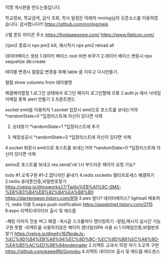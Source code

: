 익명 게시판을 만드는중입니다.

학교정보, 학교검색, 급식 조회, 학사 일정은 아래의 nnnlog님의 오픈소스를
이용하였습니다. 감사합니다!!!
https://github.com/nnnlog/neis

//웹 폰트 아이콘 주소
https://fontawesome.com/
https://www.flaticon.com/

//pm2 종료시 npx pm2 kill, 재시작시 npx pm2 reload all

데이터베이스 생성
1.데이터 베이스 root 비번 바꾸기
2.데이터 베이스 변동시 npx sequelize db:create

테이블 변경시 컬럼값 변경을 위해
table 을 지우고 다시만들기.

컬럼
show columns from 테이블명


해결해야할점
1.로그인 상태에서 로그인 페이지 로그인할때 오류
2.auth.js 에서 닉네임 이메일 중복 alert 만들기
3.프론트엔드


socket emit을 이용하자
1.socket 입장시 emit으로 포스트를 보내는거야
*randomState=0
*입장리스트에 자신이 있다면 삭제 

2. 상대찾기
*randomState=1
*입장리스트에 추가

3. 매칭성공시 
*randomState=0
*입장리스트에 자신이 있다면 삭제 

4.socket 퇴장시 emit으로 포스트를 보내는거야
*randomState=0
*입장리스트에 자신이 있다면 삭제 


axios로 포스트를 보내고 res.send('ok')시 부드러운 페이지 요청 가능?





todo
#1.오목구현
#1-2.앱디자인 끝내기
4.redis socketio 멀티프로세스 해결하기
2.twilio 휴대폰인증,비밀번호찾기
https://velog.io/@josworks27/Twilio%EB%A1%9C-SMS-%EB%B3%B4%EB%82%B4%EA%B8%B0
https://darrengwon.tistory.com/919
3.aws 람다? 데이터베이스? lightsail 배포하기, redis 이용
5.expo push notification
https://aspdotnet.tistory.com/2115
6.expo 리액트네이티브 출시 및 애드몹



-채팅 이미지 전송 버그 해결
-게시글 스크롤마다 렌더링하기
-알림,메시지 실시간 기능 구현 못함
-리액트를 사용하지않은 페이지 렌더링(SPA 사용 x)
1.이메일인증,비밀번호찾기
https://velog.io/@neity16/NodeJs-%EC%9D%B4%EB%A9%94%EC%9D%BC-%EC%9D%B8%EC%A6%9D-%EA%B5%AC%ED%98%84nodemailer
2.리액트 교과서 15장 하기
3.오목 구현
https://github.com/pawe9N/Gomoku
4.리액트 네이티브 출시 및 애드몹 애드센스
